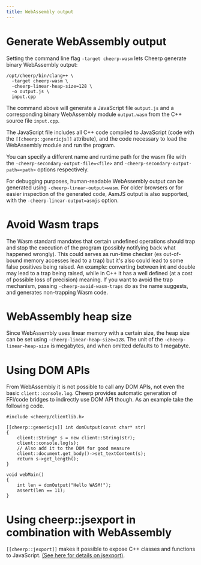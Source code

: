 ```yaml
---
title: WebAssembly output
---
```


# Generate WebAssembly output

Setting the command line flag `-target cheerp-wasm` lets Cheerp generate binary WebAssembly output:

```
/opt/cheerp/bin/clang++ \
  -target cheerp-wasm \
  -cheerp-linear-heap-size=128 \
  -o output.js \
  input.cpp
```

The command above will generate a JavaScript file `output.js` and a corresponding binary WebAssembly module `output.wasm` from the C++ source file `input.cpp`.

The JavaScript file includes all C++ code compiled to JavaScript (code with the `[[cheerp::genericjs]]` attribute), and the code necessary to load the WebAssembly module and run the program.

You can specify a different name and runtime path for the wasm file with the `-cheerp-secondary-output-file=<file>` and `-cheerp-secondary-output-path=<path>` options respectively.

For debugging purposes, human-readable WebAssembly output can be generated using `-cheerp-linear-output=wasm`.
For older browsers or for easier inspection of the generated code, AsmJS output is also supported, with the `-cheerp-linear-output=asmjs` option.

# Avoid Wasm traps
The Wasm standard mandates that certain undefined operations should trap and stop the execution of the program (possibly notifying back what happened wrongly). This could serves as run-time checker (es out-of-bound memory accesses lead to a trap) but it's also could lead to some false positives being raised. An example: converting between int and double may lead to a trap being raised, while in C++ it has a well defined (at a cost of possible loss of precision) meaning.
If you want to avoid the trap mechanism, passing `-cheerp-avoid-wasm-traps` do as the name suggests, and generates non-trapping Wasm code.

# WebAssembly heap size

Since WebAssembly uses linear memory with a certain size, the heap size can be set using `-cheerp-linear-heap-size=128`. The unit of the `-cheerp-linear-heap-size` is megabytes, and when omitted defaults to 1 megabyte.

# Using DOM APIs

From WebAssembly it is not possible to call any DOM APIs, not even the basic ```client::console.log```. Cheerp provides automatic generation of FFI/code bridges to indirectly use DOM API though. As an example take the following code.

```
#include <cheerp/clientlib.h>

[[cheerp::genericjs]] int domOutput(const char* str)
{
    client::String* s = new client::String(str);
    client::console.log(s);
    // Also add it to the DOM for good measure
    client::document.get_body()->set_textContent(s);
    return s->get_length();
}

void webMain()
{
    int len = domOutput("Hello WASM!");
    assert(len == 11);
}
```

# Using cheerp::jsexport in combination with WebAssembly

```[[cheerp::jexport]]``` makes it possible to expose C++ classes and functions to JavaScript. [(See here for details on jsexport)](JSExport-attribute).

